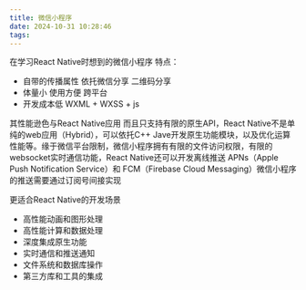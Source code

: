 ```yaml
---
title: 微信小程序
date: 2024-10-31 10:28:46
tags:
---
```

在学习React Native时想到的微信小程序
特点：
+ 自带的传播属性 依托微信分享 二维码分享
+ 体量小 使用方便 跨平台
+ 开发成本低 WXML + WXSS + js

其性能逊色与React Native应用 而且只支持有限的原生API，React Native不是单纯的web应用（Hybrid），可以依托C++ Jave开发原生功能模块，以及优化运算性能等。缘于微信平台限制，微信小程序拥有有限的文件访问权限，有限的websocket实时通信功能，React Native还可以开发离线推送 APNs（Apple Push Notification Service）和 FCM（Firebase Cloud Messaging）微信小程序的推送需要通过订阅号间接实现

更适合React Native的开发场景
+ 高性能动画和图形处理
+ 高性能计算和数据处理
+ 深度集成原生功能
+ 实时通信和推送通知
+ 文件系统和数据库操作
+ 第三方库和工具的集成